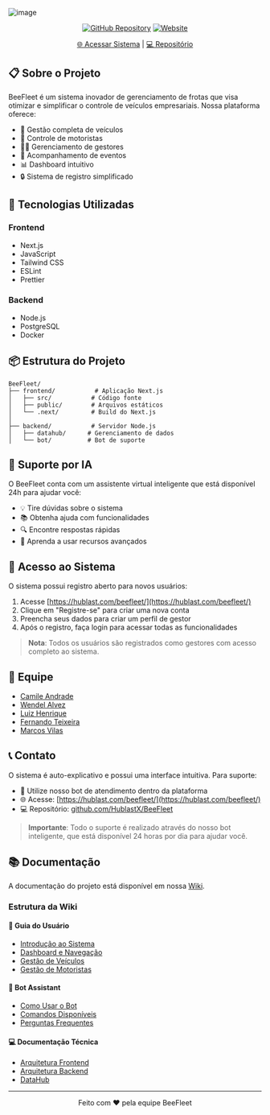 ![image](https://github.com/user-attachments/assets/a55aee62-df45-4ed1-beb4-4416fdcaedab)

<div align="center">

[![GitHub Repository](https://img.shields.io/badge/GitHub-HublastX%2FBeeFleet-blue?style=flat&logo=github)](https://github.com/HublastX/BeeFleet)
[![Website](https://img.shields.io/badge/Website-BeeFleet-yellow?style=flat&logo=firefox)](https://hublast.com/beefleet/)

[🌐 Acessar Sistema](https://hublast.com/beefleet/) | [💻 Repositório](https://github.com/HublastX/BeeFleet)

</div>

## 📋 Sobre o Projeto

BeeFleet é um sistema inovador de gerenciamento de frotas que visa otimizar e simplificar o controle de veículos empresariais. Nossa plataforma oferece:

-   🚗 Gestão completa de veículos
-   👥 Controle de motoristas
-   👨‍💼 Gerenciamento de gestores
-   📅 Acompanhamento de eventos
-   📊 Dashboard intuitivo
-   🔒 Sistema de registro simplificado

## 🚀 Tecnologias Utilizadas

### Frontend

-   Next.js
-   JavaScript
-   Tailwind CSS
-   ESLint
-   Prettier

### Backend

-   Node.js
-   PostgreSQL
-   Docker

## 📦 Estrutura do Projeto

```
BeeFleet/
├── frontend/           # Aplicação Next.js
│   ├── src/           # Código fonte
│   ├── public/        # Arquivos estáticos
│   └── .next/         # Build do Next.js
│
├── backend/           # Servidor Node.js
│   ├── datahub/      # Gerenciamento de dados
│   └── bot/          # Bot de suporte
```

## 🤖 Suporte por IA

O BeeFleet conta com um assistente virtual inteligente que está disponível 24h para ajudar você:

-   💡 Tire dúvidas sobre o sistema
-   📚 Obtenha ajuda com funcionalidades
-   🔍 Encontre respostas rápidas
-   💪 Aprenda a usar recursos avançados

## 🔐 Acesso ao Sistema

O sistema possui registro aberto para novos usuários:

1. Acesse [https://hublast.com/beefleet/](https://hublast.com/beefleet/)
2. Clique em "Registre-se" para criar uma nova conta
3. Preencha seus dados para criar um perfil de gestor
4. Após o registro, faça login para acessar todas as funcionalidades

> **Nota**: Todos os usuários são registrados como gestores com acesso completo ao sistema.

## 👥 Equipe

-   [Camile Andrade](https://github.com/Andra-sun)
-   [Wendel Alvez](https://github.com/wendellast)
-   [Luiz Henrique](https://github.com/LuyysHenriqueKuromi)
-   [Fernando Teixeira](https://github.com/nadox00)
-   [Marcos Vilas](https://github.com/VilasBoass)

## 📞 Contato

O sistema é auto-explicativo e possui uma interface intuitiva. Para suporte:

-   🤖 Utilize nosso bot de atendimento dentro da plataforma
-   🌐 Acesse: [https://hublast.com/beefleet/](https://hublast.com/beefleet/)
-   💻 Repositório: [github.com/HublastX/BeeFleet](https://github.com/HublastX/BeeFleet)

> **Importante**: Todo o suporte é realizado através do nosso bot inteligente, que está disponível 24 horas por dia para ajudar você.

## 📚 Documentação

A documentação do projeto está disponível em nossa [Wiki](https://github.com/HublastX/BeeFleet/wiki).

### Estrutura da Wiki

#### 📖 Guia do Usuário

-   [Introdução ao Sistema](https://github.com/HublastX/BeeFleet/wiki/Introducao-ao-Sistema)
-   [Dashboard e Navegação](https://github.com/HublastX/BeeFleet/wiki/Dashboard-e-Navegacao)
-   [Gestão de Veículos](https://github.com/HublastX/BeeFleet/wiki/Gestao-de-Veiculos)
-   [Gestão de Motoristas](https://github.com/HublastX/BeeFleet/wiki/Gestao-de-Motoristas)

#### 🤖 Bot Assistant

-   [Como Usar o Bot](https://github.com/HublastX/BeeFleet/wiki/Como-Usar-o-Bot)
-   [Comandos Disponíveis](https://github.com/HublastX/BeeFleet/wiki/Comandos-do-Bot)
-   [Perguntas Frequentes](https://github.com/HublastX/BeeFleet/wiki/FAQ)

#### 💻 Documentação Técnica

-   [Arquitetura Frontend](https://github.com/HublastX/BeeFleet/wiki/Arquitetura-Frontend)
-   [Arquitetura Backend](https://github.com/HublastX/BeeFleet/wiki/Arquitetura-Backend)
-   [DataHub](https://github.com/HublastX/BeeFleet/wiki/DataHub)

---

<div align="center">

Feito com ❤️ pela equipe BeeFleet

</div>
